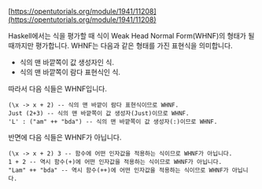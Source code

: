 [https://opentutorials.org/module/1941/11208](https://opentutorials.org/module/1941/11208)

Haskell에서는 식을 평가할 때 식이 Weak Head Normal Form(WHNF)의 형태가 될 때까지만 평가합니다. WHNF는 다음과 같은 형태를 가진 표현식을 의미합니다.

- 식의 맨 바깥쪽이 값 생성자인 식.
- 식의 맨 바깥쪽이 람다 표현식인 식.

따라서 다음 식들은 WHNF입니다.
```
(\x -> x + 2) -- 식의 맨 바깥이 람다 표현식이므로 WHNF.
Just (2+3) -- 식의 맨 바깥쪽이 값 생성자(Just)이므로 WHNF.
'L' : ("am" ++ "bda") -- 식의 맨 바깥쪽이 값 생성자(:)이므로 WHNF.
```

반면에 다음 식들은 WHNF가 아닙니다.
```
(\x -> x + 2) 3 -- 함수에 어떤 인자값을 적용하는 식이므로 WHNF가 아닙니다.
1 + 2 -- 역시 함수(+)에 어떤 인자값을 적용하는 식이므로 WHNF가 아닙니다.
"Lam" ++ "bda" -- 역시 함수(++)에 어떤 인자값을 적용하는 식이므로 WHNF가 아닙니다.
```